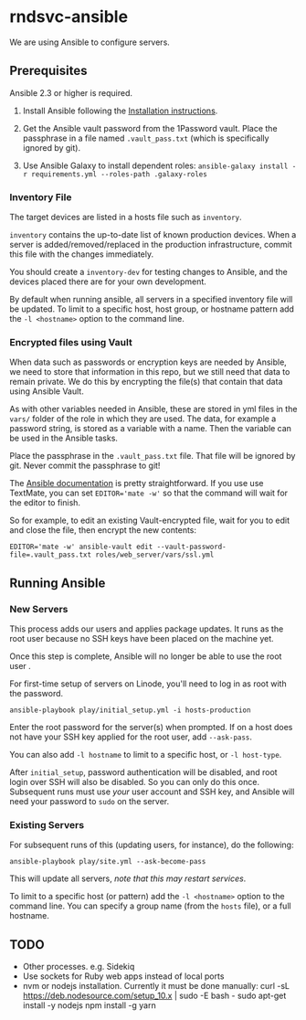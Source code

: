 # rndsvc-ansible

We are using Ansible to configure servers.

## Prerequisites

Ansible 2.3 or higher is required.

1. Install Ansible following the [Installation instructions].

1. Get the Ansible vault password from the 1Password vault. Place the passphrase in a file named `.vault_pass.txt` (which is specifically ignored by git).

1. Use Ansible Galaxy to install dependent roles: `ansible-galaxy install -r requirements.yml --roles-path .galaxy-roles`

[Installation instructions]:http://docs.ansible.com/intro_installation.html

### Inventory File

The target devices are listed in a hosts file such as `inventory`.

`inventory` contains the up-to-date list of known production devices.
When a server is added/removed/replaced in the production infrastructure, commit this file with the changes immediately.

You should create a `inventory-dev` for testing changes to Ansible, and the devices placed there are for your own development.

By default when running ansible, all servers in a specified inventory file will be updated.
To limit to a specific host, host group, or hostname pattern add the `-l <hostname>` option to the command line.

### Encrypted files using Vault

When data such as passwords or encryption keys are needed by Ansible, we need to store that information in this repo, but we still need that data to remain private.
We do this by encrypting the file(s) that contain that data using Ansible Vault.

As with other variables needed in Ansible, these are stored in yml files in the `vars/` folder of the role in which they are used.
The data, for example a password string, is stored as a variable with a name.
Then the variable can be used in the Ansible tasks.

Place the passphrase in the `.vault_pass.txt` file.
That file will be ignored by git. Never commit the passphrase to git!

The [Ansible documentation](http://docs.ansible.com/playbooks_vault.html#creating-encrypted-files) is pretty straightforward.
If you use use TextMate, you can set `EDITOR='mate -w'` so that the command will wait for the editor to finish.

So for example, to edit an existing Vault-encrypted file, wait for you to edit and close the file, then encrypt the new contents:

    EDITOR='mate -w' ansible-vault edit --vault-password-file=.vault_pass.txt roles/web_server/vars/ssl.yml

## Running Ansible

### New Servers

This process adds our users and applies package updates.
It runs as the root user because no SSH keys have been placed on the machine yet.

Once this step is complete, Ansible will no longer be able to use the root user .

For first-time setup of servers on Linode, you'll need to log in as root with the password.

    ansible-playbook play/initial_setup.yml -i hosts-production

Enter the root password for the server(s) when prompted. If on a host does not have your SSH key applied for the root user, add `--ask-pass`.

You can also add `-l hostname` to limit to a specific host, or `-l host-type`.

After `initial_setup`, password authentication will be disabled, and root login over SSH will also be disabled.
So you can only do this once.
Subsequent runs must use _your_ user account and SSH key, and Ansible will need your password to `sudo` on the server.

### Existing Servers

For subsequent runs of this (updating users, for instance), do the following:

    ansible-playbook play/site.yml --ask-become-pass

This will update all servers, *note that this may restart services*.

To limit to a specific host (or pattern) add the `-l <hostname>` option to the command line.
You can specify a group name (from the `hosts` file), or a full hostname.

## TODO

- Other processes. e.g. Sidekiq
- Use sockets for Ruby web apps instead of local ports
- nvm or nodejs installation. Currently it must be done manually:
    curl -sL https://deb.nodesource.com/setup_10.x | sudo -E bash -
    sudo apt-get install -y nodejs
    npm install -g yarn

